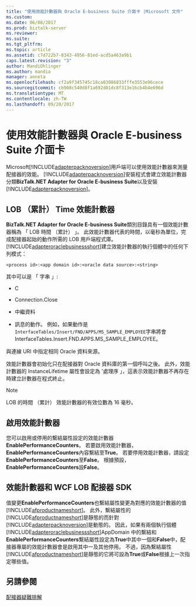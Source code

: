 ```yaml
---
title: "使用效能計數器與 Oracle E-business Suite 介面卡 |Microsoft 文件"
ms.custom: 
ms.date: 06/08/2017
ms.prod: biztalk-server
ms.reviewer: 
ms.suite: 
ms.tgt_pltfrm: 
ms.topic: article
ms.assetid: c7d722b7-8343-4956-81ed-acd5a463a9b1
caps.latest.revision: "3"
author: MandiOhlinger
ms.author: mandia
manager: anneta
ms.openlocfilehash: cf2a9f345745c18ca03086833fffe3553e96cece
ms.sourcegitcommit: cb908c540d8f1a692d01dc8f313e16cb4b4e696d
ms.translationtype: MT
ms.contentlocale: zh-TW
ms.lasthandoff: 09/20/2017
---
```

# <a name="use-performance-counters-with-the-oracle-e-business-suite-adapter"></a>使用效能計數器與 Oracle E-business Suite 介面卡
Microsoft[!INCLUDE[adapterpacknoversion](../../includes/adapterpacknoversion-md.md)]用戶端可以使用效能計數器來測量配接器的效能。 [!INCLUDE[adapterpacknoversion](../../includes/adapterpacknoversion-md.md)]安裝程式會建立效能計數器分類**BizTalk.NET Adapter for Oracle E-business Suite**以及安裝[!INCLUDE[adapterpacknoversion](../../includes/adapterpacknoversion-md.md)]。  
  
## <a name="lob-time-cumulative-performance-counter"></a>LOB （累計） Time 效能計數器  
 **BizTalk.NET Adapter for Oracle E-business Suite**類別目錄具有一個效能計數器稱為 「 LOB 時間 （累計） 」。 此效能計數器代表的時間，以毫秒為單位，完成配接器起始的動作所需的 LOB 用戶端程式庫。 [!INCLUDE[adapteroraclebusinessshort](../../includes/adapteroraclebusinessshort-md.md)]建立效能計數器的執行個體中的任何下列模式：  
  
```  
<process id>:<app domain id>:<oracle data source>:<string>  
```  
  
 其中可以是 「 字串 」:  
  
-   C  
  
-   Connection.Close  
  
-   中繼資料  
  
-   訊息的動作。 例如，如果動作是`InterfaceTables/Insert/FND/APPS/MS_SAMPLE_EMPLOYEE`字串將會 InterfaceTables.Insert.FND.APPS.MS_SAMPLE_EMPLOYEE。  
  
 與連線 URI 中指定相同 Oracle 資料來源。  
  
 效能計數器會初始化只在配接器對 Oracle 資料庫的第一個呼叫之後。 此外，效能計數器的 InstanceLifetime 屬性會設定為 '處理序 」，這表示效能計數器不再存在時建立計數器在程式終止。 
  
> [!NOTE]
>  LOB 的時間 （累計） 效能計數器的有效位數為 16 毫秒。  
  
## <a name="enabling-performance-counters"></a>啟用效能計數器  
 您可以啟用或停用的繫結屬性設定的效能計數器**EnablePerformanceCounters**。 若要啟用效能計數器， **EnablePerformanceCounters**內容繫結至**True**。 若要停用效能計數器，請設定**EnablePerformanceCounters**至**False**。 根據預設， **EnablePerformanceCounters**設**False**。  
  
## <a name="performance-counters-and-the-wcf-lob-adapter-sdk"></a>效能計數器和 WCF LOB 配接器 SDK  
 值變更**EnablePerformanceCounters**也繫結屬性變更為對應的效能計數器的值[!INCLUDE[afproductnameshort](../../includes/afproductnameshort-md.md)]。 此外，繫結屬性的[!INCLUDE[afproductnameshort](../../includes/afproductnameshort-md.md)]是靜態的而針對[!INCLUDE[adapterpacknoversion](../../includes/adapterpacknoversion-md.md)]是動態的。 因此，如果有兩個執行個體[!INCLUDE[adapteroraclebusinessshort](../../includes/adapteroraclebusinessshort-md.md)]AppDomain 中的繫結和**EnablePerformanceCounters**繫結屬性設定為**True**中其中一個和**False**中，配接器專屬的效能計數器會是啟用其中一及其他停用。 不過，因為繫結屬性[!INCLUDE[afproductnameshort](../../includes/afproductnameshort-md.md)]是靜態的它將可設為**True**或**False**根據上一次指定哪些值。  
  
## <a name="see-also"></a>另請參閱  
[配接器疑難排解](../../adapters-and-accelerators/adapter-oracle-ebs/troubleshooting-the-oracle-ebs-adapter.md)